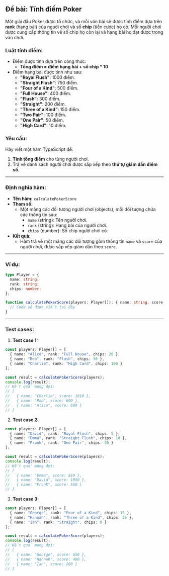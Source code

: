 ## Đề bài: **Tính điểm Poker**

Một giải đấu Poker được tổ chức, và mỗi ván bài sẽ được tính điểm dựa trên **rank** (hạng bài) của người chơi và số **chip** (tiền cược) họ có. Mỗi người chơi được cung cấp thông tin về số chip họ còn lại và hạng bài họ đạt được trong ván chơi.

### Luật tính điểm:
- Điểm được tính dựa trên công thức:
  - **Tổng điểm = điểm hạng bài + số chip * 10**
- Điểm hạng bài được tính như sau:
  - **"Royal Flush"**: 1000 điểm.
  - **"Straight Flush"**: 750 điểm.
  - **"Four of a Kind"**: 500 điểm.
  - **"Full House"**: 400 điểm.
  - **"Flush"**: 300 điểm.
  - **"Straight"**: 200 điểm.
  - **"Three of a Kind"**: 150 điểm.
  - **"Two Pair"**: 100 điểm.
  - **"One Pair"**: 50 điểm.
  - **"High Card"**: 10 điểm.

### Yêu cầu:
Hãy viết một hàm TypeScript để:
1. **Tính tổng điểm** cho từng người chơi.
2. Trả về danh sách người chơi được sắp xếp theo **thứ tự giảm dần điểm số**.

---

### Định nghĩa hàm:
- **Tên hàm:** `calculatePokerScore`
- **Tham số:** 
  - Một mảng các đối tượng người chơi (objects), mỗi đối tượng chứa các thông tin sau:
    - `name` (string): Tên người chơi.
    - `rank` (string): Hạng bài của người chơi.
    - `chips` (number): Số chip người chơi có.
- **Kết quả:** 
  - Hàm trả về một mảng các đối tượng gồm thông tin `name` và `score` của người chơi, được sắp xếp giảm dần theo `score`.

---

### Ví dụ:
```typescript
type Player = {
  name: string;
  rank: string;
  chips: number;
};

function calculatePokerScore(players: Player[]): { name: string, score: number }[] {
  // Code sẽ được viết tại đây
}
```

---

### Test cases:

1. **Test case 1:**
```typescript
const players: Player[] = [
  { name: "Alice", rank: "Full House", chips: 20 },
  { name: "Bob", rank: "Flush", chips: 30 },
  { name: "Charlie", rank: "High Card", chips: 100 }
];

const result = calculatePokerScore(players);
console.log(result);
// Kết quả mong đợi:
// [
//   { name: "Charlie", score: 1010 },
//   { name: "Bob", score: 600 },
//   { name: "Alice", score: 600 }
// ]
```

2. **Test case 2:**
```typescript
const players: Player[] = [
  { name: "David", rank: "Royal Flush", chips: 5 },
  { name: "Emma", rank: "Straight Flush", chips: 10 },
  { name: "Frank", rank: "One Pair", chips: 50 }
];

const result = calculatePokerScore(players);
console.log(result);
// Kết quả mong đợi:
// [
//   { name: "Emma", score: 850 },
//   { name: "David", score: 1050 },
//   { name: "Frank", score: 550 }
// ]
```

3. **Test case 3:**
```typescript
const players: Player[] = [
  { name: "George", rank: "Four of a Kind", chips: 15 },
  { name: "Hannah", rank: "Three of a Kind", chips: 25 },
  { name: "Ian", rank: "Straight", chips: 8 }
];

const result = calculatePokerScore(players);
console.log(result);
// Kết quả mong đợi:
// [
//   { name: "George", score: 650 },
//   { name: "Hannah", score: 400 },
//   { name: "Ian", score: 280 }
// ]
``` 
